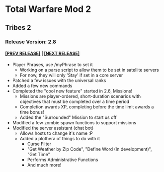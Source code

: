 # Total Warfare Mod 2
## Tribes 2
### Release Version: 2.8
#### [[PREV RELEASE]](2.7.md) | [[NEXT RELEASE]](2.9.md)
* Player Phrases, use /myPhrase to set it
  * Working on a parse script to allow them to be set in satellite servers
  * For now, they will only 'Stay' if set in a core server
* Patched a few issues with the universal ranks
* Added a few new commands
* Completed the "cool new feature" started in 2.6, Missions!
  * Missions are player-ordered, short-duration scenarios with objectives that must be completed over a time period
  * Completion awards XP, completing before the time limit awards a time bonus!
  * Added the "Surrounded" Mission to start us off
* Modified a few zombie spawn functions to support missions
* Modified the server assistant (chat bot)
  * Allows hosts to change it's name :P
  * Added a plothera of things to do with it
    * Curse Filter
    * "Get Weather by Zip Code", "Define Word (In development)", "Get Time"
    * Performs Administrative Functions
    * And much more!